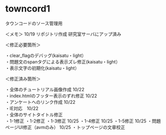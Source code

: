 # towncord1
タウンコードのソース管理用

＜メモ＞
10/19 リポジトリ作成
研究室サーバにアップ済み


＜修正必要箇所＞

・clear_flagのデバッグ(kaisatu・light）<br>
・問題文のspanタグによる表示ズレ修正(kaisatu・light）<br>
・表示文字の初期化(kaisatu・light）<br>

＜修正済み箇所＞

・全体のチュートリアル画像作成 10/22<br>
・index.htmlのフッター表示のずれ修正 10/22<br>
・アンケートへのリンク作成 10/22<br>
・IE対応　10/22<br>
・全体のサイトタイトル修正<br>
・1-1修正
・1-2修正
・1-3修正 10/25
・1-4修正 10/25
・1-5修正 10/25
・問題ページUI修正（avmのみ） 10/25
・トップページの文章校正
